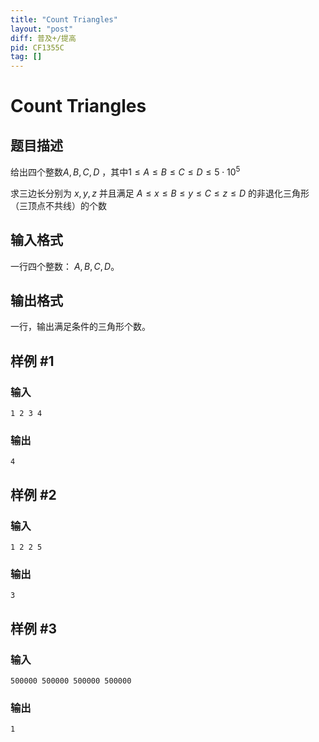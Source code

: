 ```yaml
---
title: "Count Triangles"
layout: "post"
diff: 普及+/提高
pid: CF1355C
tag: []
---
```


# Count Triangles

## 题目描述

给出四个整数$A,B,C,D$ ，其中$1 \leq A \leq B \leq C \leq D \leq 5 \cdot 10^5$
 
求三边长分别为 $x,y,z$ 并且满足 $A \leq x \leq B \leq y \leq C \leq z \leq D$ 的非退化三角形（三顶点不共线）的个数

## 输入格式

一行四个整数： $A,B,C,D$。

## 输出格式

一行，输出满足条件的三角形个数。

## 样例 #1

### 输入

```
1 2 3 4
```

### 输出

```
4
```

## 样例 #2

### 输入

```
1 2 2 5
```

### 输出

```
3
```

## 样例 #3

### 输入

```
500000 500000 500000 500000
```

### 输出

```
1
```

